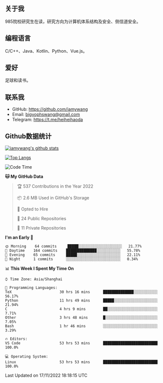 ## 关于我

985院校研究生在读，研究方向为计算机体系结构及安全、侧信道安全。

## 编程语言

C/C++、Java、Kotlin、Python、Vue.js。

## 爱好

足球和读书。

## 联系我

- GitHub: https://github.com/iamywang
- Email: bigyophswang@gmail.com
- Telegram: https://t.me/heiheihaoda

## Github数据统计

[![iamywang's github stats](https://github-readme-stats.vercel.app/api?username=iamywang&count_private=true&show_icons=true)]()

[![Top Langs](https://github-readme-stats.vercel.app/api/top-langs/?username=iamywang&layout=compact)]()

<!--START_SECTION:waka-->
![Code Time](http://img.shields.io/badge/Code%20Time-596%20hrs%2028%20mins-blue)

**🐱 My GitHub Data** 

> 🏆 537 Contributions in the Year 2022
 > 
> 📦 2.6 MB Used in GitHub's Storage 
 > 
> 💼 Opted to Hire
 > 
> 📜 24 Public Repositories 
 > 
> 🔑 11 Private Repositories  
 > 
**I'm an Early 🐤** 

```text
🌞 Morning    64 commits     █████░░░░░░░░░░░░░░░░░░░░   21.77% 
🌆 Daytime    164 commits    ██████████████░░░░░░░░░░░   55.78% 
🌃 Evening    65 commits     █████░░░░░░░░░░░░░░░░░░░░   22.11% 
🌙 Night      1 commits      ░░░░░░░░░░░░░░░░░░░░░░░░░   0.34%

```


📊 **This Week I Spent My Time On** 

```text
⌚︎ Time Zone: Asia/Shanghai

💬 Programming Languages: 
TeX                      30 hrs 16 mins      ██████████████░░░░░░░░░░░   56.17% 
Python                   11 hrs 49 mins      █████░░░░░░░░░░░░░░░░░░░░   21.94% 
C                        4 hrs 9 mins        ██░░░░░░░░░░░░░░░░░░░░░░░   7.71% 
Other                    3 hrs 48 mins       █░░░░░░░░░░░░░░░░░░░░░░░░   7.05% 
Bash                     1 hr 46 mins        ░░░░░░░░░░░░░░░░░░░░░░░░░   3.29%

🔥 Editors: 
VS Code                  53 hrs 53 mins      █████████████████████████   100.0%

💻 Operating System: 
Linux                    53 hrs 53 mins      █████████████████████████   100.0%

```


 Last Updated on 17/11/2022 18:18:15 UTC
<!--END_SECTION:waka-->
